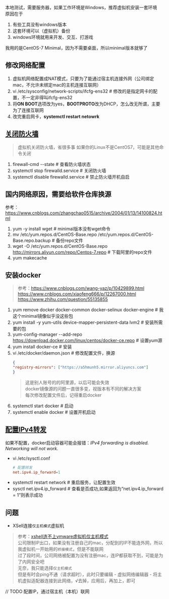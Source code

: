 本地测试，需要服务器，如果工作环境是Windows，推荐虚拟机安装一套环境  
原因在于
1. 有些工具没有windows版本
2. 这套环境可以（虚拟机）备份
3. windows环境就用来开发、交互、打游戏

我用的是CentOS-7 Minimal，因为不需要桌面，所以minimal版本就够了

## 修改网络配置
1. 虚拟机网络配置成NAT模式，只要为了能通过宿主机连接外网（公司绑定mac，不允许未绑定mac的主机连接互联网）
2. vi /etc/sysconfig/network-scripts/ifcfg-ens32 # 修改的是指定网卡的配置，不一定非得叫ifcfg-ens32
3. 将**ON BOOT**选项改为yes，**BOOTPROTO**改为DHCP，怎么改无所谓，主要为了连接互联网
4. 改完重启网卡，**systemctl restart netowrk**

## [关闭防火墙](https://blog.csdn.net/ytangdigl/article/details/79796961)

> 虚拟机关闭防火墙，省很多事
> 如果你的Linux不是CentOS7，可能是其他命令关闭

1. firewall-cmd --state # 查看防火墙状态
2. systemctl stop firewalld.service # 关闭防火墙
3. systemctl disable firewalld.service # 禁止防火墙开机自启


## 国内网络原因，需要给软件仓库换源
参考：https://www.cnblogs.com/zhangchao0515/archive/2004/01/13/14100824.html
1. yum -y install wget # minimal版本没有wget命令
2. mv /etc/yum.repos.d/CentOS-Base.repo /etc/yum.repos.d/CentOS-Base.repo.backup # 备份repo文件
3. wget -O /etc/yum.repos.d/CentOS-Base.repo http://mirrors.aliyun.com/repo/Centos-7.repo # 下载阿里的repo文件
4. yum makecache

## 安装docker
> 参考：https://www.cnblogs.com/wang-yaz/p/10429899.html    
> https://www.cnblogs.com/xiaofeng666/p/12267000.html  
> https://www.zhihu.com/question/55135855  

1. yum remove docker  docker-common docker-selinux docker-engine # 我这个minimal镜像似乎没这些包
2. yum install -y yum-utils device-mapper-persistent-data lvm2 # 安装所需要的包
3. yum-config-manager --add-repo https://download.docker.com/linux/centos/docker-ce.repo # 设置yum源
4. yum install docker-ce # 安装
5. vi /etc/docker/daemon.json # 修改配置文件，换源
    ```json
    {
    "registry-mirrors": ["https://a5hmunh5.mirror.aliyuncs.com"] 
    }
    ```
    > 这是别人账号的的阿里源，以后可能会失效  
    docker镜像源的问题一直很多变，视版本有不同的解决方案  
    每次修改配置文件后，记得重启docker
5. systemctl start docker # 启动
6. systemctl enable docker # 设置开机启动

## [配置IPv4转发](https://blog.csdn.net/yelllowcong/article/details/78295600)
如果不配置，docker启动容器可能会报错：*IPv4 forwarding is disabled. Networking will not work.*  
- vi /etc/sysctl.conf
    ```conf
    # 配置转发
    net.ipv4.ip_forward=1
    ```
- systemctl restart network # 重启服务，让配置生效
- sysctl net.ipv4.ip_forward # 查看是否成功,如果返回为“net.ipv4.ip_forward = 1”则表示成功


## 问题
- XSell连接`仅主机模式`虚拟机
> 参考：[xshell连不上vmware虚拟机仅主机模式](https://blog.51cto.com/13768323/2147523)  
公司限制IP出口，如果没有注册自己的mac，分配到的IP不能连外网，所以我虚拟机一开始用的`桥接模式`，但是不能联网  
过了段时间，公司网络被配置为没有注册mac，连IP都获取不到，可能是为了内网安全吧  
无奈，我只能选择`仅主机模式`  
但是有时会ping不通（请求超时），此时只要编辑 - 虚拟网络编辑器 - 将主机虚拟适配器连接到此网络，√去掉，应用后，再加上，即可  

// TODO 配置IP，通过宿主机（本机）联网